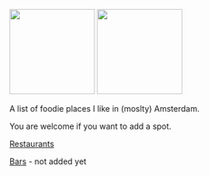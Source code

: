 <img src="https://cdn.jsdelivr.net/gh/sindresorhus/awesome@master/media/logo.svg" width="150"> <img src="https://upload.wikimedia.org/wikipedia/commons/thumb/6/6d/Flag_of_Amsterdam.svg/2000px-Flag_of_Amsterdam.svg.png" width="150">

A list of foodie places I like in (moslty) Amsterdam.

You are welcome if you want to add a spot. 

[Restaurants](restaurants.md)


[Bars](bars.md) - not added yet


